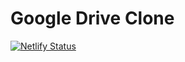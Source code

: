 # Google Drive Clone
[![Netlify Status](https://api.netlify.com/api/v1/badges/42f88170-83dc-46bb-8093-195fd63543e0/deploy-status)](https://app.netlify.com/sites/deathly-drive/deploys)